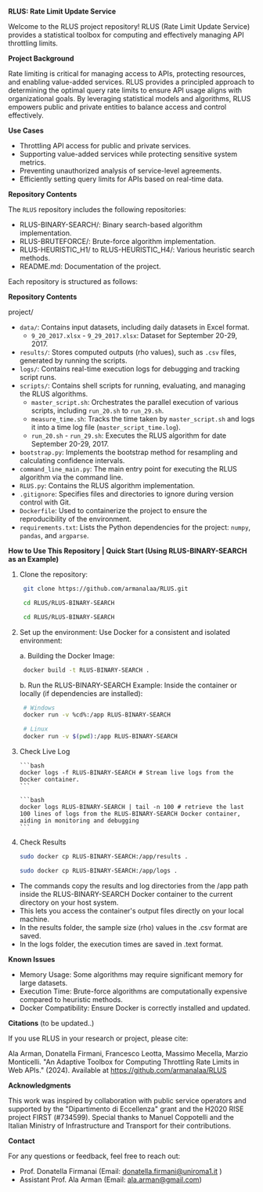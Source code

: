 **RLUS: Rate Limit Update Service**

Welcome to the RLUS project repository! RLUS (Rate Limit Update Service) provides a statistical toolbox for computing and effectively managing API throttling limits. 

**Project Background**

Rate limiting is critical for managing access to APIs, protecting resources, and enabling value-added services. RLUS provides a principled approach to determining the optimal query rate limits to ensure API usage aligns with organizational goals. By leveraging statistical models and algorithms, RLUS empowers public and private entities to balance access and control effectively.

**Use Cases**

- Throttling API access for public and private services.
- Supporting value-added services while protecting sensitive system metrics.
- Preventing unauthorized analysis of service-level agreements. 
- Efficiently setting query limits for APIs based on real-time data.

**Repository Contents**

The `RLUS` repository includes the following repositories: 

 - RLUS-BINARY-SEARCH/: Binary search-based algorithm implementation.
 - RLUS-BRUTEFORCE/: Brute-force algorithm implementation.
 - RLUS-HEURISTIC_H1/ to RLUS-HEURISTIC_H4/: Various heuristic search methods.
 - README.md: Documentation of the project.


Each repository is structured as follows:

**Repository Contents**

project/
- `data/`: Contains input datasets, including daily datasets in Excel format.
  - `9_20_2017.xlsx` - `9_29_2017.xlsx`: Dataset for September 20-29, 2017.
- `results/`: Stores computed outputs (rho values), such as `.csv` files, generated by running the scripts.
- `logs/`: Contains real-time execution logs for debugging and tracking script runs.
- `scripts/`: Contains shell scripts for running, evaluating, and managing the RLUS algorithms.
  - `master_script.sh`: Orchestrates the parallel execution of various scripts, including `run_20.sh` to `run_29.sh`.
  - `measure_time.sh`: Tracks the time taken by `master_script.sh` and logs it into a time log file (`master_script_time.log`).
  - `run_20.sh` - `run_29.sh`: Executes the RLUS algorithm for date September 20-29, 2017.
- `bootstrap.py`: Implements the bootstrap method for resampling and calculating confidence intervals.
- `command_line_main.py`: The main entry point for executing the RLUS algorithm via the command line.
- `RLUS.py`: Contains the RLUS algorithm implementation.
- `.gitignore`: Specifies files and directories to ignore during version control with Git.
- `Dockerfile`: Used to containerize the project to ensure the reproducibility of the environment.
- `requirements.txt`: Lists the Python dependencies for the project: `numpy`, `pandas`, and `argparse`.

**How to Use This Repository | Quick Start (Using RLUS-BINARY-SEARCH as an Example)**

1. Clone the repository:
   
   ```bash
    git clone https://github.com/armanalaa/RLUS.git
   ```
   ```bash
    cd RLUS/RLUS-BINARY-SEARCH
   ```
   
   ```bash
    cd RLUS/RLUS-BINARY-SEARCH
   ```

2. Set up the environment: Use Docker for a consistent and isolated environment:

     a. Building the Docker Image:

   ```bash
    docker build -t RLUS-BINARY-SEARCH .
   ```
       
     b. Run the RLUS-BINARY-SEARCH Example: Inside the container or locally (if dependencies are installed):
       
     ```bash
      # Windows
      docker run -v %cd%:/app RLUS-BINARY-SEARCH
     ```
   
     ```bash
      # Linux
      docker run -v $(pwd):/app RLUS-BINARY-SEARCH
     ```

4. Check Live Log

       ```bash
       docker logs -f RLUS-BINARY-SEARCH # Stream live logs from the Docker container.
       ```
   
       ```bash
       docker logs RLUS-BINARY-SEARCH | tail -n 100 # retrieve the last 100 lines of logs from the RLUS-BINARY-SEARCH Docker container, aiding in monitoring and debugging
       ```
 
6. Check Results

      ```bash    
      sudo docker cp RLUS-BINARY-SEARCH:/app/results .
      ```
      
      ```bash
      sudo docker cp RLUS-BINARY-SEARCH:/app/logs .
     ```

  - The commands copy the results and log directories from the /app path inside the RLUS-BINARY-SEARCH Docker container to the current directory on your host system.
  - This lets you access the container's output files directly on your local machine.
  - In the results folder, the sample size (rho) values in the .csv format are saved.
  - In the logs folder, the execution times are saved in .text format.
 
**Known Issues**

- Memory Usage: Some algorithms may require significant memory for large datasets.
- Execution Time: Brute-force algorithms are computationally expensive compared to heuristic methods.
- Docker Compatibility: Ensure Docker is correctly installed and updated.

**Citations** (to be updated..)

If you use RLUS in your research or project, please cite:

Ala Arman, Donatella Firmani, Francesco Leotta, Massimo Mecella, Marzio Monticelli. "An Adaptive Toolbox for Computing Throttling Rate Limits in Web APIs." (2024). Available at https://github.com/armanalaa/RLUS

**Acknowledgments**

This work was inspired by collaboration with public service operators and supported by the "Dipartimento di Eccellenza" grant and the H2020 RISE project FIRST (#734599). Special thanks to Manuel Coppotelli and the Italian Ministry of Infrastructure and Transport for their contributions.

**Contact**

For any questions or feedback, feel free to reach out:

- Prof. Donatella Firmanai (Email: donatella.firmani@uniroma1.it )
- Assistant Prof. Ala Arman (Email: ala.arman@gmail.com)

